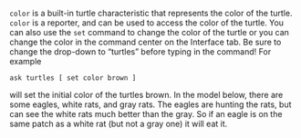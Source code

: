 ﻿`color` is a built-in turtle characteristic that represents the color of the turtle. `color` is a reporter, and can be used to access the color of the turtle. You can also use the `set` command to change the color of the turtle or you can change the color in the command center on the Interface tab.  Be sure to change the drop-down to “turtles” before typing in the command! For example



 ```ask turtles [ set color brown ]``` 



will set the initial color of the turtles brown. In the model below, there are some eagles, white rats, and gray rats. The eagles are hunting the rats, but can see the white rats much better than the gray. So if an eagle is on the same patch as a white rat (but not a gray one) it will eat it.
